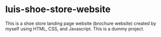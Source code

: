 # luis-shoe-store-website
This is a shoe store landing page website (brochure website) created by myself using HTML, CSS, and Javascript. This is a dummy project.
